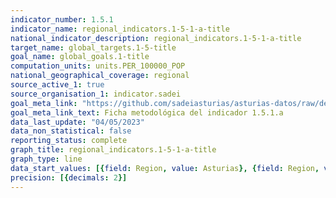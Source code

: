 ```yaml
---
indicator_number: 1.5.1
indicator_name: regional_indicators.1-5-1-a-title
national_indicator_description: regional_indicators.1-5-1-a-title
target_name: global_targets.1-5-title
goal_name: global_goals.1-title
computation_units: units.PER_100000_POP
national_geographical_coverage: regional
source_active_1: true
source_organisation_1: indicator.sadei
goal_meta_link: "https://github.com/sadeiasturias/asturias-datos/raw/develop/descargas/metodologia/1.5.1.a.pdf"
goal_meta_link_text: Ficha metodológica del indicador 1.5.1.a
data_last_update: "04/05/2023"
data_non_statistical: false
reporting_status: complete
graph_title: regional_indicators.1-5-1-a-title
graph_type: line
data_start_values: [{field: Region, value: Asturias}, {field: Region, value: España}]
precision: [{decimals: 2}]
---
```


